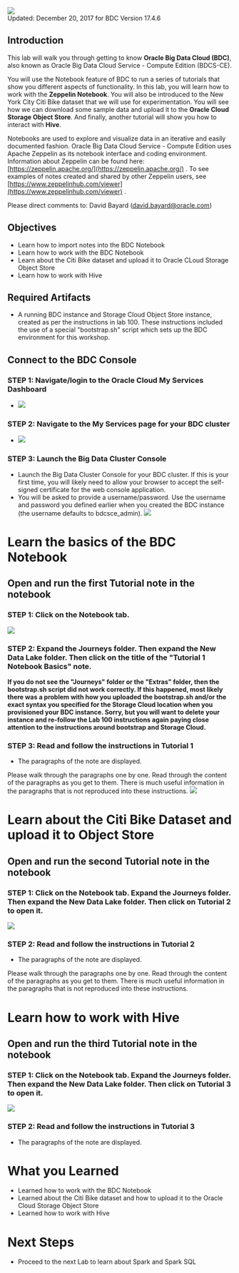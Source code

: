 ![](images/200/200.JPG)  
Updated: December 20, 2017 for BDC Version 17.4.6

## Introduction

This lab will walk you through getting to know **Oracle Big Data Cloud (BDC)**, also known as Oracle Big Data Cloud Service - Compute Edition (BDCS-CE).  

You will use the Notebook feature of BDC to run a series of tutorials that show you different aspects of functionality.  In this lab, you will learn how to work with the **Zeppelin Notebook**.  You will also be introduced to the New York City Citi Bike dataset that we will use for experimentation.  You will see how we can download some sample data and upload it to the **Oracle Cloud Storage Object Store**.  And finally, another tutorial will show you how to interact with **Hive**.   

Notebooks are used to explore and visualize data in an iterative and easily documented fashion. Oracle Big Data Cloud Service - Compute Edition uses Apache Zeppelin as its notebook interface and coding environment.  Information about Zeppelin can be found here: [https://zeppelin.apache.org/](https://zeppelin.apache.org/) .  To see examples of notes created and shared by other Zeppelin users, see [https://www.zeppelinhub.com/viewer](https://www.zeppelinhub.com/viewer) .

Please direct comments to: David Bayard (david.bayard@oracle.com)

## Objectives

- Learn how to import notes into the BDC Notebook
- Learn how to work with the BDC Notebook
- Learn about the Citi Bike dataset and upload it to Oracle CLoud Storage Object Store
- Learn how to work with Hive

## Required Artifacts

- A running BDC instance and Storage Cloud Object Store instance, created as per the instructions in lab 100.  These instructions included the use of a special "bootstrap.sh" script which sets up the BDC environment for this workshop.

## Connect to the BDC Console

### **STEP 1**: Navigate/login to the Oracle Cloud My Services Dashboard  

- ![](images/300/snap0011988.jpg) 

### **STEP 2**: Navigate to the My Services page for your BDC cluster

- ![](images/300/snap0011989.jpg)  

### **STEP 3**: Launch the Big Data Cluster Console

- Launch the Big Data Cluster Console for your BDC cluster.  If this is your first time, you will likely need to allow your browser to accept the self-signed certificate for the web console application.
- You will be asked to provide a username/password.  Use the username and password you defined earlier when you created the BDC instance (the username defaults to bdcsce_admin). 
  ![](images/300/firstLogin.gif)

# Learn the basics of the BDC Notebook

## Open and run the first Tutorial note in the notebook

### **STEP 1**: Click on the Notebook tab.

![](images/200/snap0012200.jpg) 


### **STEP 2**: Expand the Journeys folder.  Then expand the New Data Lake folder.  Then click on the title of the "Tutorial 1 Notebook Basics" note.

**If you do not see the "Journeys" folder or the "Extras" folder, then the bootstrap.sh script did not work correctly.  If this happened, most likely there was a problem with how you uploaded the bootstrap.sh and/or the exact syntax you specified for the Storage Cloud location when you provisioned your BDC instance.  Sorry, but you will want to delete your instance and re-follow the Lab 100 instructions again paying close attention to the instructions around bootstrap and Storage Cloud.**





### **STEP 3**: Read and follow the instructions in Tutorial 1

- The paragraphs of the note are displayed. 

Please walk through the paragraphs one by one. Read through the content of the paragraphs as you get to them. There is much useful information in the paragraphs that is not reproduced into these instructions.
![](images/200/snap0012202.jpg) 




# Learn about the Citi Bike Dataset and upload it to Object Store

## Open and run the second Tutorial note in the notebook

### **STEP 1**: Click on the Notebook tab. Expand the Journeys folder.  Then expand the New Data Lake folder. Then click on Tutorial 2 to open it. 

![](images/200/snap0012195.jpg) 

### **STEP 2**: Read and follow the instructions in Tutorial 2

- The paragraphs of the note are displayed. 

Please walk through the paragraphs one by one. Read through the content of the paragraphs as you get to them. There is much useful information in the paragraphs that is not reproduced into these instructions.




# Learn how to work with Hive

## Open and run the third Tutorial note in the notebook

### **STEP 1**: Click on the Notebook tab. Expand the Journeys folder.  Then expand the New Data Lake folder. Then click on Tutorial 3 to open it. 

![](images/200/snap0012196.jpg) 

### **STEP 2**: Read and follow the instructions in Tutorial 3

- The paragraphs of the note are displayed. 



# What you Learned

- Learned how to work with the BDC Notebook
- Learned about the Citi Bike dataset and how to upload it to the Oracle Cloud Storage Object Store
- Learned how to work with Hive


# Next Steps

- Proceed to the next Lab to learn about Spark and Spark SQL
